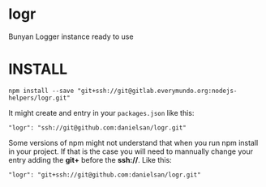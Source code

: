 # logr
Bunyan Logger instance ready to use

# INSTALL

    npm install --save "git+ssh://git@gitlab.everymundo.org:nodejs-helpers/logr.git"

It might create and entry in your ```packages.json``` like this:

    "logr": "ssh://git@github.com:danielsan/logr.git"

Some versions of npm might not understand that when you run npm install
in your project. If that is the case you will need to mannually change
your entry adding the **git+** before the **ssh://**. Like this:

    "logr": "git+ssh://git@github.com:danielsan/logr.git"

